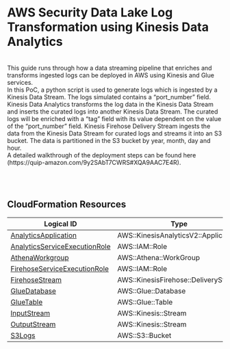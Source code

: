 # AWS Security Data Lake Log Transformation using Kinesis Data Analytics


<br/>
This guide runs through how a data streaming pipeline that enriches and transforms ingested logs can be deployed in AWS using Kinesis and Glue services. 

<br/>
In this PoC, a python script is used to generate logs which is ingested by a Kinesis Data Stream. The logs simulated contains a “port_number” field. Kinesis Data Analytics transforms the log data in the Kinesis Data Stream and inserts the curated logs into another Kinesis Data Stream. The curated logs will be enriched with a “tag” field with its value dependent on the value of the “port_number” field. Kinesis Firehose Delivery Stream ingests the data from the Kinesis Data Stream for curated logs and streams it into an S3 bucket. The data is partitioned in the S3 bucket by year, month, day and hour. 

<br/>
A detailed walkthrough of the deployment steps can be found here (https://quip-amazon.com/9y2SAbT7CWRS#XQA9AAC7E4R).

<br/><br/>
## CloudFormation Resources

| Logical ID                                                                                                                                 | Type     |
| ------------------------------------------------------------------------------------------------------------------------------------ | -------- |
| [AnalyticsApplication](https://docs.aws.amazon.com/AWSCloudFormation/latest/UserGuide/aws-resource-kinesisanalyticsv2-application.html)   | AWS::KinesisAnalyticsV2::Application |
| [AnalyticsServiceExecutionRole](https://docs.aws.amazon.com/AWSCloudFormation/latest/UserGuide/aws-resource-iam-role.html)   | AWS::IAM::Role |
| [AthenaWorkgroup](https://docs.aws.amazon.com/AWSCloudFormation/latest/UserGuide/aws-resource-athena-workgroup.html)   | AWS::Athena::WorkGroup |
| [FirehoseServiceExecutionRole	](https://docs.aws.amazon.com/AWSCloudFormation/latest/UserGuide/aws-resource-iam-role.html)   | AWS::IAM::Role |
| [FirehoseStream](https://docs.aws.amazon.com/AWSCloudFormation/latest/UserGuide/aws-resource-kinesisfirehose-deliverystream.html)   | AWS::KinesisFirehose::DeliveryStream |
| [GlueDatabase](https://docs.aws.amazon.com/AWSCloudFormation/latest/UserGuide/aws-resource-glue-database.html)   | AWS::Glue::Database |
| [GlueTable](https://docs.aws.amazon.com/AWSCloudFormation/latest/UserGuide/aws-resource-glue-table.html)   | AWS::Glue::Table |
| [InputStream](https://docs.aws.amazon.com/AWSCloudFormation/latest/UserGuide/aws-resource-kinesis-stream.html)   | AWS::Kinesis::Stream |
| [OutputStream](https://docs.aws.amazon.com/AWSCloudFormation/latest/UserGuide/aws-resource-kinesis-stream.html)   | AWS::Kinesis::Stream |
| [S3Logs](https://docs.aws.amazon.com/AWSCloudFormation/latest/UserGuide/aws-properties-s3-bucket.html)   | AWS::S3::Bucket |


<br />
